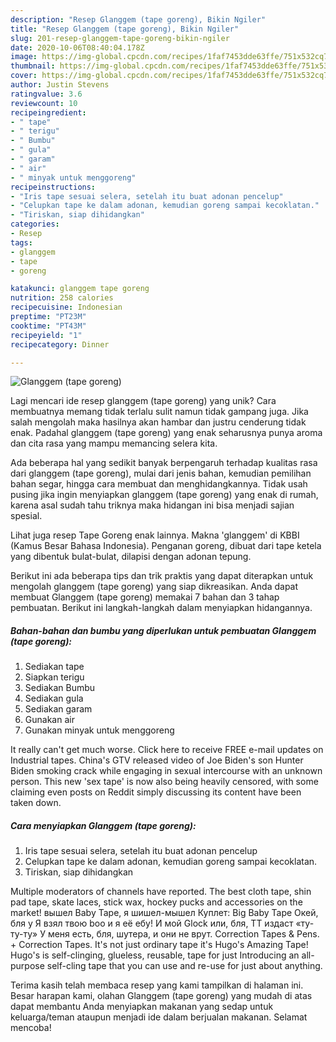 ```yaml
---
description: "Resep Glanggem (tape goreng), Bikin Ngiler"
title: "Resep Glanggem (tape goreng), Bikin Ngiler"
slug: 201-resep-glanggem-tape-goreng-bikin-ngiler
date: 2020-10-06T08:40:04.178Z
image: https://img-global.cpcdn.com/recipes/1faf7453dde63ffe/751x532cq70/glanggem-tape-goreng-foto-resep-utama.jpg
thumbnail: https://img-global.cpcdn.com/recipes/1faf7453dde63ffe/751x532cq70/glanggem-tape-goreng-foto-resep-utama.jpg
cover: https://img-global.cpcdn.com/recipes/1faf7453dde63ffe/751x532cq70/glanggem-tape-goreng-foto-resep-utama.jpg
author: Justin Stevens
ratingvalue: 3.6
reviewcount: 10
recipeingredient:
- " tape"
- " terigu"
- " Bumbu"
- " gula"
- " garam"
- " air"
- " minyak untuk menggoreng"
recipeinstructions:
- "Iris tape sesuai selera, setelah itu buat adonan pencelup"
- "Celupkan tape ke dalam adonan, kemudian goreng sampai kecoklatan."
- "Tiriskan, siap dihidangkan"
categories:
- Resep
tags:
- glanggem
- tape
- goreng

katakunci: glanggem tape goreng 
nutrition: 258 calories
recipecuisine: Indonesian
preptime: "PT23M"
cooktime: "PT43M"
recipeyield: "1"
recipecategory: Dinner

---
```



![Glanggem (tape goreng)](https://img-global.cpcdn.com/recipes/1faf7453dde63ffe/751x532cq70/glanggem-tape-goreng-foto-resep-utama.jpg)

Lagi mencari ide resep glanggem (tape goreng) yang unik? Cara membuatnya memang tidak terlalu sulit namun tidak gampang juga. Jika salah mengolah maka hasilnya akan hambar dan justru cenderung tidak enak. Padahal glanggem (tape goreng) yang enak seharusnya punya aroma dan cita rasa yang mampu memancing selera kita.

Ada beberapa hal yang sedikit banyak berpengaruh terhadap kualitas rasa dari glanggem (tape goreng), mulai dari jenis bahan, kemudian pemilihan bahan segar, hingga cara membuat dan menghidangkannya. Tidak usah pusing jika ingin menyiapkan glanggem (tape goreng) yang enak di rumah, karena asal sudah tahu triknya maka hidangan ini bisa menjadi sajian spesial.

Lihat juga resep Tape Goreng enak lainnya. Makna &#39;glanggem&#39; di KBBI (Kamus Besar Bahasa Indonesia). Penganan goreng, dibuat dari tape ketela yang dibentuk bulat-bulat, dilapisi dengan adonan tepung.


Berikut ini ada beberapa tips dan trik praktis yang dapat diterapkan untuk mengolah glanggem (tape goreng) yang siap dikreasikan. Anda dapat membuat Glanggem (tape goreng) memakai 7 bahan dan 3 tahap pembuatan. Berikut ini langkah-langkah dalam menyiapkan hidangannya.

<!--inarticleads1-->

##### Bahan-bahan dan bumbu yang diperlukan untuk pembuatan Glanggem (tape goreng):

1. Sediakan  tape
1. Siapkan  terigu
1. Sediakan  Bumbu
1. Sediakan  gula
1. Sediakan  garam
1. Gunakan  air
1. Gunakan  minyak untuk menggoreng


It really can&#39;t get much worse. Click here to receive FREE e-mail updates on Industrial tapes. China&#39;s GTV released video of Joe Biden&#39;s son Hunter Biden smoking crack while engaging in sexual intercourse with an unknown person. This new &#39;sex tape&#39; is now also being heavily censored, with some claiming even posts on Reddit simply discussing its content have been taken down. 

<!--inarticleads2-->

##### Cara menyiapkan Glanggem (tape goreng):

1. Iris tape sesuai selera, setelah itu buat adonan pencelup
1. Celupkan tape ke dalam adonan, kemudian goreng sampai kecoklatan.
1. Tiriskan, siap dihidangkan


Multiple moderators of channels have reported. The best cloth tape, shin pad tape, skate laces, stick wax, hockey pucks and accessories on the market! вышел Baby Tape, я шишел-мышел Куплет: Big Baby Tape Окей, бля у Я взял твою boo и я её ебу! И мой Glock или, бля, ТТ издаст «ту-ту-ту» У меня есть, бля, шутера, и они не врут. Correction Tapes &amp; Pens. + Correction Tapes. It&#39;s not just ordinary tape it&#39;s Hugo&#39;s Amazing Tape! Hugo&#39;s is self-clinging, glueless, reusable, tape for just Introducing an all-purpose self-cling tape that you can use and re-use for just about anything. 

Terima kasih telah membaca resep yang kami tampilkan di halaman ini. Besar harapan kami, olahan Glanggem (tape goreng) yang mudah di atas dapat membantu Anda menyiapkan makanan yang sedap untuk keluarga/teman ataupun menjadi ide dalam berjualan makanan. Selamat mencoba!
